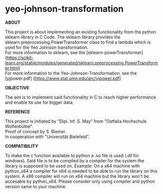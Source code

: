 # yeo-johnson-transformation

__ABOUT__

This project is about implementing an existing functionality from the python sklearn library in C Code.
The sklearn library provides the sklearn.preprocessing.PowerTransformer class to find a lambda which is used for the Yeo Johnson transformation.<br>
For more information to sklearn, see the [sklearn-powerTransformer] (https://scikit-learn.org/stable/modules/generated/sklearn.preprocessing.PowerTransformer.html)<br>
For more information to the Yeo-Johnson-Transformation, see the [yjpower.pdf] (https://www.stat.umn.edu/arc/yjpower.pdf)

__OBJECTIVE__

The aim is to implement said functionality in C to reach higher performance and enable its use for bigger data.

__REFERENCE__

This project is initiated by "Dipl. Inf. S. May" from "Ostfalia Hochschule Wolfenbüttel".<br>
Proof of concept by S. Biemer.<br>
In cooperation with "Universität Bielefeld".

__COMPATIBILITY__

To make the c function available to python a .so file is used (.dll for windows). Said file is to be compiled by a compiler for the system the library is supposed to be used on. Example: On a x64 machine with python_x64 a compiler for x64 is needed to be able to run the library on this system. A x86 compiler will run on x64 machine but the library won't be accesable by python_x64. Please consider only using compiler and python version same to your machine.

